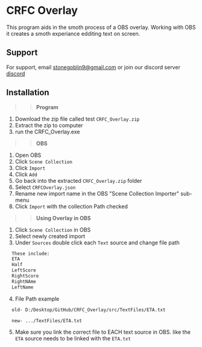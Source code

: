 
# CRFC Overlay

This program aids in the smoth process of a OBS overlay.
Working with OBS it creates a smoth experiance edditing text on screen.

## Support

For support, email stonegoblin9@gmail.com or join our discord server [discord](discord.seam-co.net.)


## Installation

>>**Program**
1. Download the zip file called test `CRFC_Overlay.zip`
2. Extract the zip to computer
3. run the CRFC_Overlay.exe
&nbsp;
>>**OBS**
1. Open OBS
2. Click `Scene Collection`
3. Click `Import`
4. Click `Add`
5. Go back into the extracted `CRFC_Overlay.zip` folder
6. Select `CRFCOverlay.json`
7. Rename new import name in the OBS "Scene Collection Importer" sub-menu
7. Click `Import` with the collection Path checked
&nbsp;
>>**Using Overlay in OBS**
1. Click `Scene Collection` in OBS
2. Select newly created import
3. Under `Sources` double click each `Text` source and change file path
```bash
  These include:
  ETA
  Half
  LeftScore
  RightScore
  RightNAme
  LeftName
```
4. File Path example
```bash
  old- D:/Desktop/GitHub/CRFC_Overlay/src/TextFiles/ETA.txt

  new- .../TextFiles/ETA.txt
```
5. Make sure you link the correct file to EACH text source in OBS. like the `ETA` source needs to be linked with the `ETA.txt`
